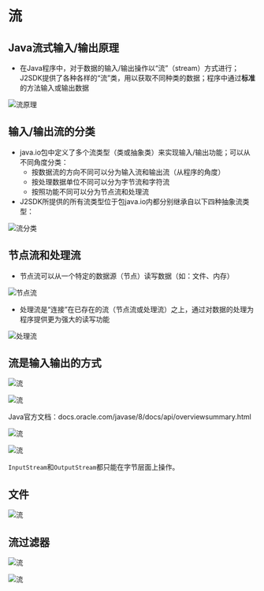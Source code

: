 ﻿# 流

## Java流式输入/输出原理

* 在Java程序中，对于数据的输入/输出操作以“流”（stream）方式进行；J2SDK提供了各种各样的“流”类，用以获取不同种类的数据；程序中通过**标准**的方法输入或输出数据

![流原理]()

## 输入/输出流的分类

* java.io包中定义了多个流类型（类或抽象类）来实现输入/输出功能；可以从不同角度分类：
  * 按数据流的方向不同可以分为输入流和输出流（从程序的角度）
  * 按处理数据单位不同可以分为字节流和字符流
  * 按照功能不同可以分为节点流和处理流
* J2SDK所提供的所有流类型位于包java.io内都分别继承自以下四种抽象流类型：

![流分类]()

## 节点流和处理流

* 节点流可以从一个特定的数据源（节点）读写数据（如：文件、内存）

![节点流]()

* 处理流是“连接”在已存在的流（节点流或处理流）之上，通过对数据的处理为程序提供更为强大的读写功能

![处理流]()

## 流是输入输出的方式

![流][1]

![流][2]

Java官方文档：docs.oracle.com/javase/8/docs/api/overviewsummary.html

![流][3]

![流][4]

`InputStream`和`OutputStream`都只能在字节层面上操作。

## 文件

![流][5]

## 流过滤器

![流][6]

![流][7]


[1]: https://github.com/LibraTang/Pics/blob/master/Java-Notes/%E6%B5%811.png
[2]: https://github.com/LibraTang/Pics/blob/master/Java-Notes/%E6%B5%812.png
[3]: https://github.com/LibraTang/Pics/blob/master/Java-Notes/%E6%B5%813.png
[4]: https://github.com/LibraTang/Pics/blob/master/Java-Notes/%E6%B5%814.png
[5]: https://github.com/LibraTang/Pics/blob/master/Java-Notes/%E6%B5%815.png
[6]: https://github.com/LibraTang/Pics/blob/master/Java-Notes/%E6%B5%816.png
[7]: https://github.com/LibraTang/Pics/blob/master/Java-Notes/%E6%B5%817.png